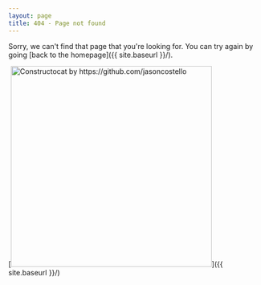 ```yaml
---
layout: page
title: 404 - Page not found
---
```


Sorry, we can't find that page that you're looking for. You can try again by going [back to the homepage]({{ site.baseurl }}/).

[<img src="{{ site.baseurl }}/images/base/404.jpg" alt="Constructocat by https://github.com/jasoncostello" style="width: 400px;"/>]({{ site.baseurl }}/)
